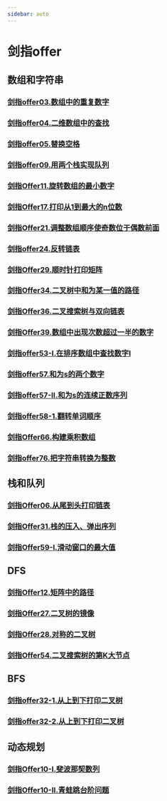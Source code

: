 ```yaml
---
sidebar: auto
---
```


# 剑指offer

## 数组和字符串
### [剑指offer03.数组中的重复数字](./剑指offer03.数组中的重复数字.md)
### [剑指offer04.二维数组中的查找](./剑指offer04.二维数组中的查找.md)
### [剑指offer05.替换空格](./剑指offer05.替换空格.md)
### [剑指offer09.用两个栈实现队列](./剑指offer09.用两个栈实现队列.md)
### [剑指Offer11.旋转数组的最小数字](./剑指Offer11.旋转数组的最小数字.md)
### [剑指Offer17.打印从1到最大的n位数](./剑指Offer17.打印从1到最大的n位数.md)
### [剑指Offer21.调整数组顺序使奇数位于偶数前面](./剑指Offer21.调整数组顺序使奇数位于偶数前面.md)
### [剑指offer24.反转链表](./剑指offer24.翻转链表.md)
### [剑指Offer29.顺时针打印矩阵](./剑指Offer29.顺时针打印矩阵.md)
### [剑指Offer34.二叉树中和为某一值的路径](./剑指Offer34.二叉树中和为某一值的路径.md)
### [剑指Offer36.二叉搜索树与双向链表](./剑指Offer36.二叉搜索树与双向链表.md)
### [剑指Offer39.数组中出现次数超过一半的数字](./剑指Offer39.数组中出现次数超过一半的数字.md)
### [剑指offer53-I.在排序数组中查找数字I](./剑指offer53-I.在排序数组中查找数字I.md)
### [剑指offer57.和为s的两个数字](./剑指offer57.和为s的两个数字.md)
### [剑指offer57-II.和为s的连续正数序列](./剑指offer57-II.和为s的连续正数序列.md)
### [剑指offer58-1.翻转单词顺序](./剑指offer58-1.翻转字符串.md)
### [剑指Offer66.构建乘积数组](./剑指Offer66.构建乘积数组.md)
### [剑指offer76.把字符串转换为整数](./剑指offer76.把字符串转换为整数.md)

## 栈和队列
### [剑指Offer06.从尾到头打印链表](./剑指Offer06.从尾到头打印链表.md)
### [剑指Offer31.栈的压入、弹出序列](./剑指Offer31.栈的压入、弹出序列.md)
### [剑指Offer59-I.滑动窗口的最大值](./剑指Offer59-I.滑动窗口的最大值.md)


## DFS
### [剑指Offer12.矩阵中的路径](./剑指Offer12.矩阵中的路径.md)
### [剑指Offer27.二叉树的镜像](./剑指Offer27.二叉树的镜像.md)
### [剑指Offer28.对称的二叉树](./剑指Offer28.对称的二叉树.md)
### [剑指Offer54.二叉搜索树的第K大节点](./剑指Offer54.二叉搜索树的第K大节点.md)

## BFS
### [剑指offer32-1.从上到下打印二叉树](./剑指offer32-1.从上到下打印二叉树.md)
### [剑指offer32-2.从上到下打印二叉树](./剑指offer32-2.从上到下打印二叉树.md)

## 动态规划
### [剑指Offer10-I.斐波那契数列](./剑指Offer10-I.斐波那契数列.md)
### [剑指Offer10-II.青蛙跳台阶问题](./剑指Offer10-II.青蛙跳台阶问题.md)



